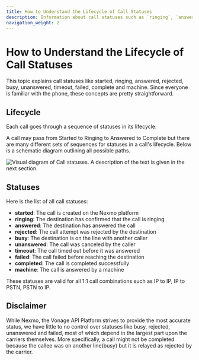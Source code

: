 ```yaml
---
title: How to Understand the Lifecycle of Call Statuses
description: Information about call statuses such as `ringing`, `answered` and so on.
navigation_weight: 2
---
```


# How to Understand the Lifecycle of Call Statuses

This topic explains call statuses like started, ringing, answered, rejected, busy, unanswered, timeout, failed, complete and machine. Since everyone is familiar with the phone, these concepts are pretty straightforward.

## Lifecycle

Each call goes through a sequence of statuses in its lifecycle:

A call may pass from Started to Ringing to Answered to Complete but there are many different sets of sequences for statuses in a call's lifecycle. Below is a schematic diagram outlining all possible paths.

![Visual diagram of Call statuses. A description of the text is given in the next section.](/assets/images/call-statuses-rtc-diagram.png)

## Statuses

Here is the list of all call statuses:

- **started**: The call is created on the Nexmo platform
- **ringing**: The destination has confirmed that the call is ringing
- **answered**: The destination has answered the call
- **rejected**: The call attempt was rejected by the destination
- **busy**: The destination is on the line with another caller
- **unanswered**: The call was canceled by the caller
- **timeout**: The call timed out before it was answered
- **failed**: The call failed before reaching the destination
- **completed**: The call is completed successfully
- **machine**: The call is answered by a machine

These statuses are valid for all 1:1 call combinations such as IP to IP, IP to PSTN, PSTN to IP.

## Disclaimer

While Nexmo, the Vonage API Platform strives to provide the most accurate status, we have little to no control over statuses like busy, rejected, unanswered and failed, most of which depend in the largest part upon the carriers themselves. More specifically, a call might not be completed because the callee was on another line(busy) but it is relayed as rejected by the carrier.

